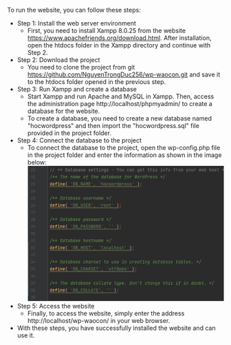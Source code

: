 To run the website, you can follow these steps:
- Step 1: Install the web server environment
  - First, you need to install Xampp 8.0.25 from the website https://www.apachefriends.org/download.html. After installation, open the htdocs folder in the Xampp directory and continue with Step 2.
- Step 2: Download the project
  - You need to clone the project from git https://github.com/NguyenTrongDuc256/wp-waocon.git and save it to the htdocs folder opened in the previous step.
- Step 3: Run Xampp and create a database
  - Start Xampp and run Apache and MySQL in Xampp. Then, access the administration page http://localhost/phpmyadmin/ to create a database for the website.
  - To create a database, you need to create a new database named "hocwordpress" and then import the "hocwordpress.sql" file provided in the project folder.
- Step 4: Connect the database to the project
  - To connect the database to the project, open the wp-config.php file in the project folder and enter the information as shown in the image below:
  ![img.png](img.png)
- Step 5: Access the website
  - Finally, to access the website, simply enter the address http://localhost/wp-waocon/ in your web browser.
- With these steps, you have successfully installed the website and can use it.

 